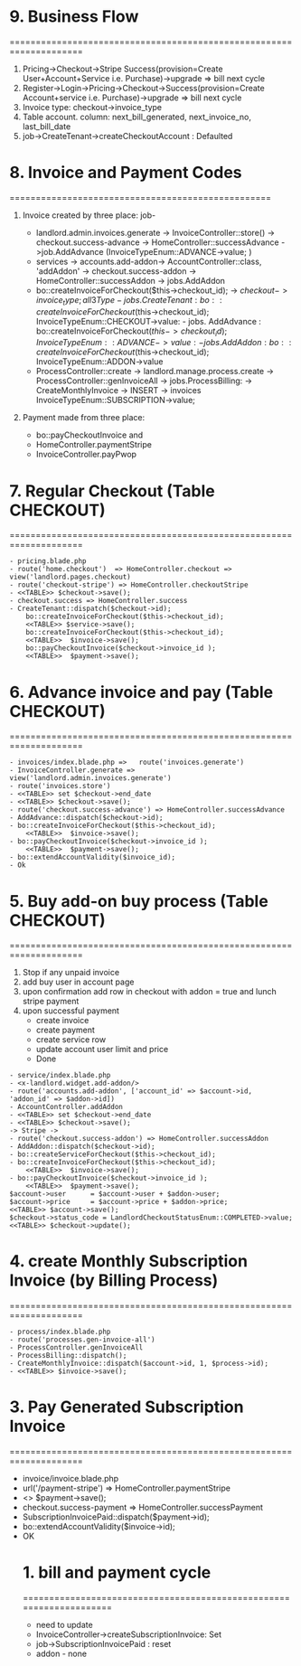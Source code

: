 # 9. Business Flow 
====================================================================
1. Pricing->Checkout->Stripe Success(provision=Create User+Account+Service i.e. Purchase)->upgrade => bill next cycle
2. Register->Login->Pricing->Checkout->Success(provision=Create Account+service i.e. Purchase)->upgrade => bill next cycle
3. Invoice type: checkout->invoice_type
4. Table account. column: next_bill_generated, next_invoice_no, last_bill_date
5. job->CreateTenant->createCheckoutAccount : Defaulted


# 8. Invoice and Payment Codes
==================================================
1. Invoice created by three place: job- 
	- landlord.admin.invoices.generate -> InvoiceController::store() -> checkout.success-advance -> HomeController::successAdvance ->job.AddAdvance (InvoiceTypeEnum::ADVANCE->value; )
    - services -> accounts.add-addon-> AccountController::class, 'addAddon' -> checkout.success-addon -> HomeController::successAddon -> jobs.AddAddon
    - bo::createInvoiceForCheckout($this->checkout_id);  -> $checkout->invoice_type; all 3 Type
                        - jobs.CreateTenant :  bo::createInvoiceForCheckout($this->checkout_id);    InvoiceTypeEnum::CHECKOUT->value:
                        - jobs. AddAdvance  :  bo::createInvoiceForCheckout($this->checkout_id);    InvoiceTypeEnum::ADVANCE->value:
                        - jobs. AddAddon    :  bo::createInvoiceForCheckout($this->checkout_id);    InvoiceTypeEnum::ADDON->value
	- ProcessController::create -> landlord.manage.process.create  -> ProcessController::genInvoiceAll ->  jobs.ProcessBilling: -> CreateMonthlyInvoice -> INSERT -> invoices
                                             InvoiceTypeEnum::SUBSCRIPTION->value;

2. Payment made from three place: 
	- bo::payCheckoutInvoice and 
	- HomeController.paymentStripe
    - InvoiceController.payPwop

# 7. Regular Checkout (Table CHECKOUT)
====================================================================
~~~
- pricing.blade.php 
- route('home.checkout')  => HomeController.checkout => view('landlord.pages.checkout)
- route('checkout-stripe') => HomeController.checkoutStripe
- <<TABLE>> $checkout->save();
- checkout.success => HomeController.success
- CreateTenant::dispatch($checkout->id);
	bo::createInvoiceForCheckout($this->checkout_id);
	<<TABLE>> $service->save();
	bo::createInvoiceForCheckout($this->checkout_id);
	<<TABLE>>  $invoice->save();
	bo::payCheckoutInvoice($checkout->invoice_id );
	<<TABLE>>  $payment->save();
~~~

# 6. Advance invoice and pay (Table CHECKOUT)
====================================================================
~~~
- invoices/index.blade.php => 	route('invoices.generate') 
- InvoiceController.generate => view('landlord.admin.invoices.generate')
- route('invoices.store') 
- <<TABLE>> set $checkout->end_date	
- <<TABLE>> $checkout->save();
- route('checkout.success-advance') => HomeController.successAdvance
- AddAdvance::dispatch($checkout->id);
- bo::createInvoiceForCheckout($this->checkout_id);
	<<TABLE>>  $invoice->save();
- bo::payCheckoutInvoice($checkout->invoice_id );
	<<TABLE>>  $payment->save();
- bo::extendAccountValidity($invoice_id);
- Ok
~~~

# 5. Buy add-on buy process (Table CHECKOUT)
====================================================================
1. Stop if any unpaid invoice
2. add buy user in account page
3. upon confirmation add row in checkout with addon = true and lunch stripe payment
4. upon successful payment
	- create invoice
	- create payment
	- create service row
	- update account user limit and price
	- Done

~~~
- service/index.blade.php
- <x-landlord.widget.add-addon/>
- route('accounts.add-addon', ['account_id' => $account->id, 'addon_id' => $addon->id])
- AccountController.addAddon
- <<TABLE>> set $checkout->end_date	
- <<TABLE>> $checkout->save();
-> Stripe ->
- route('checkout.success-addon') => HomeController.successAddon
- AddAddon::dispatch($checkout->id);
- bo::createServiceForCheckout($this->checkout_id);
- bo::createInvoiceForCheckout($this->checkout_id);
	<<TABLE>>  $invoice->save();
- bo::payCheckoutInvoice($checkout->invoice_id );
	<<TABLE>>  $payment->save();
$account->user		= $account->user + $addon->user;
$account->price		= $account->price + $addon->price;
<<TABLE>> $account->save();
$checkout->status_code = LandlordCheckoutStatusEnum::COMPLETED->value;
<<TABLE>> $checkout->update();
~~~

# 4. create Monthly Subscription Invoice (by Billing Process)
====================================================================
~~~
- process/index.blade.php
- route('processes.gen-invoice-all')
- ProcessController.genInvoiceAll
- ProcessBilling::dispatch();
- CreateMonthlyInvoice::dispatch($account->id, 1, $process->id);
- <<TABLE>> $invoice->save();
~~~

# 3. Pay Generated Subscription Invoice
====================================================================
- invoice/invoice.blade.php 
- url('/payment-stripe') => HomeController.paymentStripe
- <<TABLE>> $payment->save();
- checkout.success-payment => HomeController.successPayment
- SubscriptionInvoicePaid::dispatch($payment->id);
- bo::extendAccountValidity($invoice->id);
- OK



# 1. bill and payment cycle 
====================================================================
- need to update
- InvoiceController->createSubscriptionInvoice: Set
- job->SubscriptionInvoicePaid : reset
- addon - none
